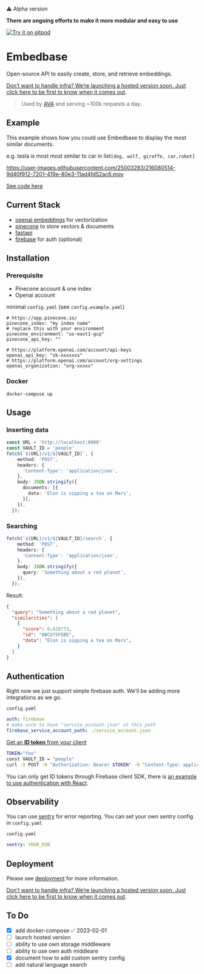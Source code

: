 ⚠️ Alpha version 

**There are ongoing efforts to make it more modular and easy to use**

[![Try it on gitpod](https://img.shields.io/badge/try-on%20gitpod-brightgreen.svg)](https://gitpod.io/#https://github.com/another-ai/embedbase)

# Embedbase

Open-source API to easily create, store, and retrieve embeddings.

[Don’t want to handle infra? We’re launching a hosted version soon. Just click here to be first to know when it comes out](https://yep.so/p/embedase?ref=github).

> Used by [AVA](https://github.com/louis030195/obsidian-ava) and serving ~100k requests a day.

## Example 

This example shows how you could use Embedbase to display the most similar documents.

e.g. tesla is most most similar to car in list`[dog, wolf, giraffe, car,robot]`

https://user-images.githubusercontent.com/25003283/216080514-9d40f912-7201-419e-80e3-11ad4fd52ac6.mov

[See code here](./examples/simple-react/README.md)

## Current Stack

* [openai embeddings](https://platform.openai.com/docs/guides/embeddings) for vectorization
* [pinecone](https://www.pinecone.io/) to store vectors & documents
* [fastapi](https://github.com/tiangolo/fastapi) 
* [firebase](https://firebase.google.com/) for auth (optional)


## Installation

### Prerequisite
* Pinecone account & one index
* Openai account

minimal `config.yaml` (see `config.example.yaml`)

```
# https://app.pinecone.io/
pinecone_index: "my index name"
# replace this with your environment
pinecone_environment: "us-east1-gcp"
pinecone_api_key: ""

# https://platform.openai.com/account/api-keys
openai_api_key: "sk-xxxxxxx"
# https://platform.openai.com/account/org-settings
openai_organization: "org-xxxxx"
```

### Docker

`docker-compose up`

## Usage

### Inserting data

```ts
const URL = 'http://localhost:8000'
const VAULT_ID = 'people'
fetch(`${URL}/v1/${VAULT_ID}`, {
    method: 'POST',
    headers: {
      'Content-Type': 'application/json',
    },
    body: JSON.stringify({
      documents: [{
        data: 'Elon is sipping a tea on Mars',
      }],
    }),
  });
```

### Searching

```ts
fetch(`${URL}/v1/${VAULT_ID}/search`, {
    method: 'POST',
    headers: {
      'Content-Type': 'application/json',
    },
    body: JSON.stringify({
      query: 'Something about a red planet',
    }),
  });
```

Result:

```json
{
  "query": "Something about a red planet",
  "similarities": [
    {
      "score": 0.828773,
      "id": "ABCU75FEBE",
      "data": "Elon is sipping a tea on Mars",
    }
  ]
}
```


## Authentication

Right now we just support simple firebase auth. We'll be adding more integrations as we go.

`config.yaml`
```yaml
auth: firebase
# make sure to have "service_account.json" at this path
firebase_service_account_path: ./service_account.json
```

[Get an **ID token** from your client](https://firebase.google.com/docs/auth/admin/verify-id-tokens#retrieve_id_tokens_on_clients)

```bash
TOKEN="foo"
const VAULT_ID = "people"
curl -X POST -H "Authorization: Bearer $TOKEN" -H "Content-Type: application/json" -d '{"query": "Bob"}' http://localhost:8080/v1/${VAULT_ID}/search | jq '.'
```

You can only get ID tokens through Firebase client SDK, there is [an example to use authentication with React](https://github.com/another-ai/embedbase/tree/main/examples/simple-react-auth).

## Observability

You can use [sentry](https://sentry.io/welcome/) for error reporting. You can set your own sentry config in `config.yaml`

`config.yaml`
```yaml
sentry: YOUR_DSN
```

## Deployment

Please see [deployment](./docs/DEPLOYMENT.md) for more information.

[Don’t want to handle infra? We’re launching a hosted version soon. Just click here to be first to know when it comes out](https://yep.so/p/embedase?ref=github).


## To Do
- [x] add docker-compose ✅ 2023-02-01
- [ ] launch hosted version
- [ ] ability to use own storage middleware
- [ ] ability to use own auth middleare
- [x] document how to add custom sentry config
- [ ] add natural language search
